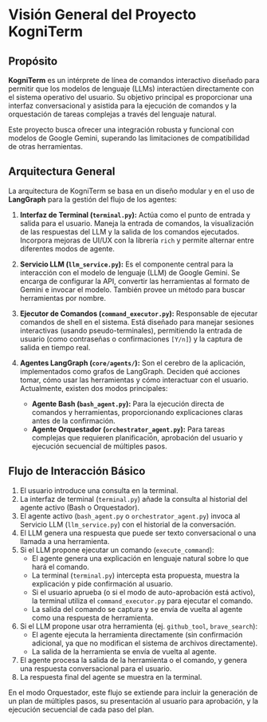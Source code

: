 # Visión General del Proyecto KogniTerm

## Propósito

**KogniTerm** es un intérprete de línea de comandos interactivo diseñado para permitir que los modelos de lenguaje (LLMs) interactúen directamente con el sistema operativo del usuario. Su objetivo principal es proporcionar una interfaz conversacional y asistida para la ejecución de comandos y la orquestación de tareas complejas a través del lenguaje natural.

Este proyecto busca ofrecer una integración robusta y funcional con modelos de Google Gemini, superando las limitaciones de compatibilidad de otras herramientas.

## Arquitectura General

La arquitectura de KogniTerm se basa en un diseño modular y en el uso de **LangGraph** para la gestión del flujo de los agentes:

1.  **Interfaz de Terminal (`terminal.py`):** Actúa como el punto de entrada y salida para el usuario. Maneja la entrada de comandos, la visualización de las respuestas del LLM y la salida de los comandos ejecutados. Incorpora mejoras de UI/UX con la librería `rich` y permite alternar entre diferentes modos de agente.

2.  **Servicio LLM (`llm_service.py`):** Es el componente central para la interacción con el modelo de lenguaje (LLM) de Google Gemini. Se encarga de configurar la API, convertir las herramientas al formato de Gemini e invocar el modelo. También provee un método para buscar herramientas por nombre.

3.  **Ejecutor de Comandos (`command_executor.py`):** Responsable de ejecutar comandos de shell en el sistema. Está diseñado para manejar sesiones interactivas (usando pseudo-terminales), permitiendo la entrada de usuario (como contraseñas o confirmaciones `[Y/n]`) y la captura de salida en tiempo real.

4.  **Agentes LangGraph (`core/agents/`):** Son el cerebro de la aplicación, implementados como grafos de LangGraph. Deciden qué acciones tomar, cómo usar las herramientas y cómo interactuar con el usuario. Actualmente, existen dos modos principales:
    *   **Agente Bash (`bash_agent.py`):** Para la ejecución directa de comandos y herramientas, proporcionando explicaciones claras antes de la confirmación.
    *   **Agente Orquestador (`orchestrator_agent.py`):** Para tareas complejas que requieren planificación, aprobación del usuario y ejecución secuencial de múltiples pasos.

## Flujo de Interacción Básico

1.  El usuario introduce una consulta en la terminal.
2.  La interfaz de terminal (`terminal.py`) añade la consulta al historial del agente activo (Bash o Orquestador).
3.  El agente activo (`bash_agent.py` o `orchestrator_agent.py`) invoca al Servicio LLM (`llm_service.py`) con el historial de la conversación.
4.  El LLM genera una respuesta que puede ser texto conversacional o una llamada a una herramienta.
5.  Si el LLM propone ejecutar un comando (`execute_command`):
    *   El agente genera una explicación en lenguaje natural sobre lo que hará el comando.
    *   La terminal (`terminal.py`) intercepta esta propuesta, muestra la explicación y pide confirmación al usuario.
    *   Si el usuario aprueba (o si el modo de auto-aprobación está activo), la terminal utiliza el `command_executor.py` para ejecutar el comando.
    *   La salida del comando se captura y se envía de vuelta al agente como una respuesta de herramienta.
6.  Si el LLM propone usar otra herramienta (ej. `github_tool`, `brave_search`):
    *   El agente ejecuta la herramienta directamente (sin confirmación adicional, ya que no modifican el sistema de archivos directamente).
    *   La salida de la herramienta se envía de vuelta al agente.
7.  El agente procesa la salida de la herramienta o el comando, y genera una respuesta conversacional para el usuario.
8.  La respuesta final del agente se muestra en la terminal.

En el modo Orquestador, este flujo se extiende para incluir la generación de un plan de múltiples pasos, su presentación al usuario para aprobación, y la ejecución secuencial de cada paso del plan.